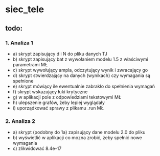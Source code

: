 # siec_tele

## todo:
### 1. Analiza 1
- a) skrypt zapisujący d i N do pliku danych TJ
- b) skrypt zapisujący bat z wywołaniem modelu 1.5 z właściwymi parametrami MŁ
- c) skrypt wywołujący ampla, odczytujący wynik i zwracający go
- d) skrypt stwierdzający na danych (wynikach) czy wymagania są spełnione
- e) skrypt mówiący ile ewentualnie zabrakło do spełnienia wymagań
- f) skrypt wskazujący łuki krytyczne
- g) w aplikacji pole z odpowiedziami tekstowymi MŁ
- h) ulepszenie grafów, żeby lepiej wyglądały
- i) uporządkować sprawy z plikamu .run MŁ

### 2. Analiza 2
- a) skrypt (podobny do 1a) zapisujący dane modelu 2.0 do pliku
- b) wyświetlić w aplikacji co mozna zrobić, żeby spełnić nowe wymagania
- c) zlikwidować 8.4e-17
